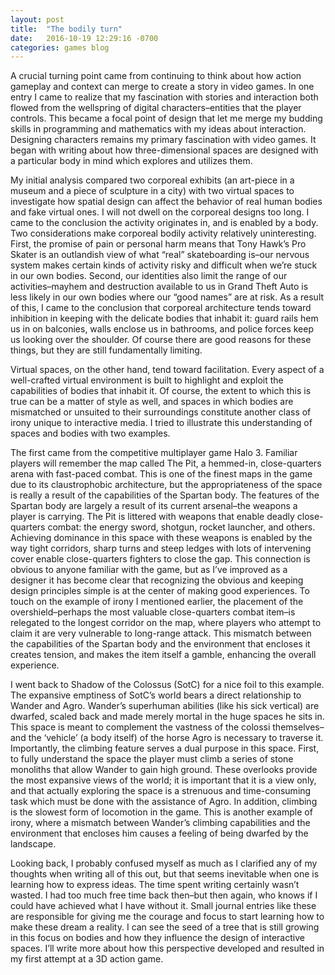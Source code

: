 ```yaml
---
layout: post
title:  "The bodily turn"
date:   2016-10-19 12:29:16 -0700
categories: games blog
---
```


A crucial turning point came from continuing to think about how action gameplay and context can merge to create a story in video games. In one entry I came to realize that my fascination with stories and interaction both flowed from the wellspring of digital characters–entities that the player controls. This became a focal point of design that let me merge my budding skills in programming and mathematics with my ideas about interaction. Designing characters remains my primary fascination with video games. It began with writing about how three-dimensional spaces are designed with a particular body in mind which explores and utilizes them.

My initial analysis compared two corporeal exhibits (an art-piece in a museum and a piece of sculpture in a city) with two virtual spaces to investigate how spatial design can affect the behavior of real human bodies and fake virtual ones. I will not dwell on the corporeal designs too long. I came to the conclusion the activity originates in, and is enabled by a body. Two considerations make corporeal bodily activity relatively uninteresting. First, the promise of pain or personal harm means that Tony Hawk’s Pro Skater is an outlandish view of what “real” skateboarding is–our nervous system makes certain kinds of activity risky and difficult when we’re stuck in our own bodies. Second, our identities also limit the range of our activities–mayhem and destruction available to us in Grand Theft Auto is less likely in our own bodies where our “good names” are at risk. As a result of this, I came to the conclusion that corporeal architecture tends toward inhibition in keeping with the delicate bodies that inhabit it: guard rails hem us in on balconies, walls enclose us in bathrooms, and police forces keep us looking over the shoulder. Of course there are good reasons for these things, but they are still fundamentally limiting.

Virtual spaces, on the other hand, tend toward facilitation. Every aspect of a well-crafted virtual environment is built to highlight and exploit the capabilities of bodies that inhabit it. Of course, the extent to which this is true can be a matter of style as well, and spaces in which bodies are mismatched or unsuited to their surroundings constitute another class of irony unique to interactive media. I tried to illustrate this understanding of spaces and bodies with two examples.

The first came from the competitive multiplayer game Halo 3. Familiar players will remember the map called The Pit, a hemmed-in, close-quarters arena with fast-paced combat. This is one of the finest maps in the game due to its claustrophobic architecture, but the appropriateness of the space is really a result of the capabilities of the Spartan body. The features of the Spartan body are largely a result of its current arsenal–the weapons a player is carrying. The Pit is littered with weapons that enable deadly close-quarters combat: the energy sword, shotgun, rocket launcher, and others. Achieving dominance in this space with these weapons is enabled by the way tight corridors, sharp turns and steep ledges with lots of intervening cover enable close-quarters fighters to close the gap. This connection is obvious to anyone familiar with the game, but as I’ve improved as a designer it has become clear that recognizing the obvious and keeping design principles simple is at the center of making good experiences. To touch on the example of irony I mentioned earlier, the placement of the overshield–perhaps the most valuable close-quarters combat item–is relegated to the longest corridor on the map, where players who attempt to claim it are very vulnerable to long-range attack. This mismatch between the capabilities of the Spartan body and the environment that encloses it creates tension, and makes the item itself a gamble, enhancing the overall experience.

I went back to Shadow of the Colossus (SotC) for a nice foil to this example. The expansive emptiness of SotC’s world bears a direct relationship to Wander and Agro. Wander’s superhuman abilities (like his sick vertical) are dwarfed, scaled back and made merely mortal in the huge spaces he sits in. This space is meant to complement the vastness of the colossi themselves–and the ‘vehicle’ (a body itself) of the horse Agro is necessary to traverse it. Importantly, the climbing feature serves a dual purpose in this space. First, to fully understand the space the player must climb a series of stone monoliths that allow Wander to gain high ground. These overlooks provide the most expansive views of the world; it is important that it is a view only, and that actually exploring the space is a strenuous and time-consuming task which must be done with the assistance of Agro. In addition, climbing is the slowest form of locomotion in the game. This is another example of irony, where a mismatch between Wander’s climbing capabilities and the environment that encloses him causes a feeling of being dwarfed by the landscape.

Looking back, I probably confused myself as much as I clarified any of my thoughts when writing all of this out, but that seems inevitable when one is learning how to express ideas. The time spent writing certainly wasn’t wasted. I had too much free time back then–but then again, who knows if I could have achieved what I have without it. Small journal entries like these are responsible for giving me the courage and focus to start learning how to make these dream a reality. I can see the seed of a tree that is still growing in this focus on bodies and how they influence the design of interactive spaces. I’ll write more about how this perspective developed and resulted in my first attempt at a 3D action game.
